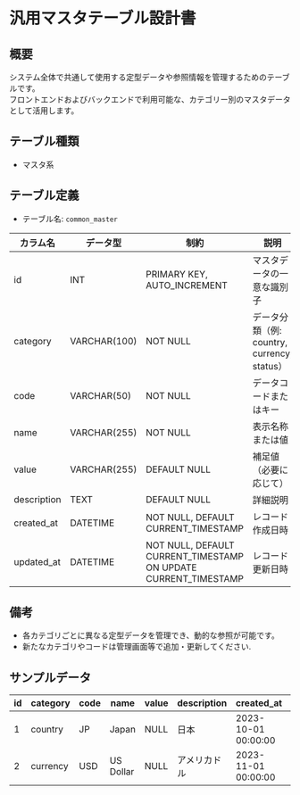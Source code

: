 # 汎用マスタテーブル設計書

## 概要
システム全体で共通して使用する定型データや参照情報を管理するためのテーブルです。  
フロントエンドおよびバックエンドで利用可能な、カテゴリー別のマスタデータとして活用します。

## テーブル種類
- マスタ系

## テーブル定義
- テーブル名: `common_master`

| カラム名    | データ型      | 制約                                     | 説明                                    |
|-------------|---------------|------------------------------------------|-----------------------------------------|
| id          | INT           | PRIMARY KEY, AUTO_INCREMENT              | マスタデータの一意な識別子                    |
| category    | VARCHAR(100)  | NOT NULL                                 | データ分類（例: country, currency, status） |
| code        | VARCHAR(50)   | NOT NULL                                 | データコードまたはキー                      |
| name        | VARCHAR(255)  | NOT NULL                                 | 表示名称または値                           |
| value       | VARCHAR(255)  | DEFAULT NULL                             | 補足値（必要に応じて）                       |
| description | TEXT          | DEFAULT NULL                             | 詳細説明                                  |
| created_at  | DATETIME      | NOT NULL, DEFAULT CURRENT_TIMESTAMP      | レコード作成日時                         |
| updated_at  | DATETIME      | NOT NULL, DEFAULT CURRENT_TIMESTAMP ON UPDATE CURRENT_TIMESTAMP | レコード更新日時         |

## 備考
- 各カテゴリごとに異なる定型データを管理でき、動的な参照が可能です。
- 新たなカテゴリやコードは管理画面等で追加・更新してください.

## サンプルデータ
| id | category | code   | name       | value | description | created_at           | updated_at           |
|----|----------|--------|------------|-------|-------------|----------------------|----------------------|
| 1  | country  | JP     | Japan      | NULL  | 日本         | 2023-10-01 00:00:00  | 2023-10-01 00:00:00  |
| 2  | currency | USD    | US Dollar  | NULL  | アメリカドル  | 2023-11-01 00:00:00  | 2023-11-01 00:00:00  |
